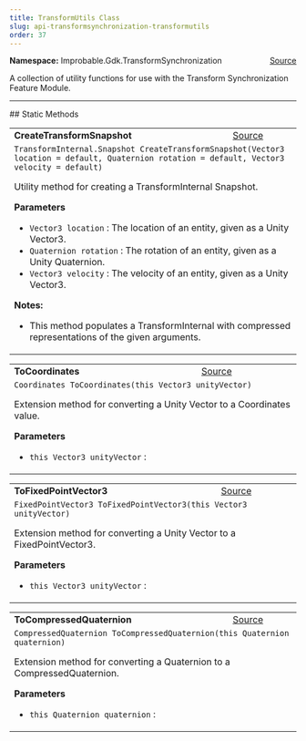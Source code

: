 ```yaml
---
title: TransformUtils Class
slug: api-transformsynchronization-transformutils
order: 37
---
```


<p><b>Namespace:</b> Improbable.Gdk.TransformSynchronization<span style="float: right"><a href="https://www.github.com/spatialos/gdk-for-unity/blob/0.3.3/workers/unity/Packages/io.improbable.gdk.transformsynchronization/TransformUtils.cs/#L10">Source</a></span></p>

</p>


<p>A collection of utility functions for use with the Transform Synchronization Feature Module. </p>











</p>
<hr style="width:100%; border-top-color:#d8d8d8" />
## Static Methods


</p>


<table class="io-api-doc">    <tr>        <td class="io-api-doc-name"><a id="createtransformsnapshot-vector3-quaternion-vector3"></a><b>CreateTransformSnapshot</b></td>        <td class="io-api-doc-source"><a href="https://www.github.com/spatialos/gdk-for-unity/blob/0.3.3/workers/unity/Packages/io.improbable.gdk.transformsynchronization/TransformUtils.cs/#L27">Source</a></td>    </tr>    <tr>        <td class="io-api-doc-content" colspan="2"><code>TransformInternal.Snapshot CreateTransformSnapshot(Vector3 location = default, Quaternion rotation = default, Vector3 velocity = default)</code></p>Utility method for creating a TransformInternal Snapshot. </p><b>Parameters</b><ul><li><code>Vector3 location</code> : The location of an entity, given as a Unity Vector3. </li><li><code>Quaternion rotation</code> : The rotation of an entity, given as a Unity Quaternion. </li><li><code>Vector3 velocity</code> : The velocity of an entity, given as a Unity Vector3. </li></ul></p><b>Notes:</b><ul><li>This method populates a TransformInternal with compressed representations of the given arguments. </li></ul></td>    </tr></table>
<table class="io-api-doc">    <tr>        <td class="io-api-doc-name"><a id="tocoordinates-this-vector3"></a><b>ToCoordinates</b></td>        <td class="io-api-doc-source"><a href="https://www.github.com/spatialos/gdk-for-unity/blob/0.3.3/workers/unity/Packages/io.improbable.gdk.transformsynchronization/TransformUtils.cs/#L44">Source</a></td>    </tr>    <tr>        <td class="io-api-doc-content" colspan="2"><code>Coordinates ToCoordinates(this Vector3 unityVector)</code></p>Extension method for converting a Unity Vector to a Coordinates value. </p><b>Parameters</b><ul><li><code>this Vector3 unityVector</code> : </li></ul></td>    </tr></table>
<table class="io-api-doc">    <tr>        <td class="io-api-doc-name"><a id="tofixedpointvector3-this-vector3"></a><b>ToFixedPointVector3</b></td>        <td class="io-api-doc-source"><a href="https://www.github.com/spatialos/gdk-for-unity/blob/0.3.3/workers/unity/Packages/io.improbable.gdk.transformsynchronization/TransformUtils.cs/#L52">Source</a></td>    </tr>    <tr>        <td class="io-api-doc-content" colspan="2"><code>FixedPointVector3 ToFixedPointVector3(this Vector3 unityVector)</code></p>Extension method for converting a Unity Vector to a FixedPointVector3. </p><b>Parameters</b><ul><li><code>this Vector3 unityVector</code> : </li></ul></td>    </tr></table>
<table class="io-api-doc">    <tr>        <td class="io-api-doc-name"><a id="tocompressedquaternion-this-quaternion"></a><b>ToCompressedQuaternion</b></td>        <td class="io-api-doc-source"><a href="https://www.github.com/spatialos/gdk-for-unity/blob/0.3.3/workers/unity/Packages/io.improbable.gdk.transformsynchronization/TransformUtils.cs/#L60">Source</a></td>    </tr>    <tr>        <td class="io-api-doc-content" colspan="2"><code>CompressedQuaternion ToCompressedQuaternion(this Quaternion quaternion)</code></p>Extension method for converting a Quaternion to a CompressedQuaternion. </p><b>Parameters</b><ul><li><code>this Quaternion quaternion</code> : </li></ul></td>    </tr></table>





